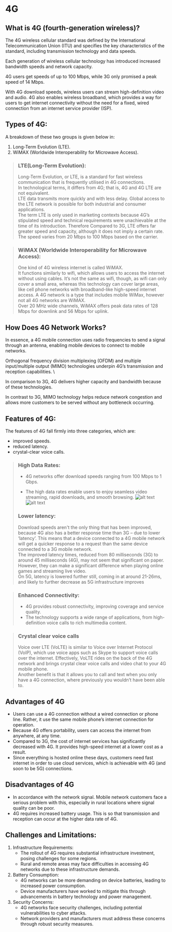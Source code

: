 # 4G

## What is 4G (fourth-generation wireless)?

The 4G wireless cellular standard was defined by the International Telecommunication Union (ITU) and specifies the key characteristics of the standard, including transmission technology and data speeds.

Each generation of wireless cellular technology has introduced increased bandwidth speeds and network capacity.

4G users get speeds of up to 100 Mbps, while 3G only promised a peak speed of 14 Mbps.

With 4G download speeds, wireless users can stream high-definition video and audio. 4G also enables wireless broadband, which provides a way for users to get internet connectivity without the need for a fixed, wired connection from an internet service provider (ISP).

## Types of 4G:

A breakdown of these two groups is given below in:

1.  Long-Term Evolution (LTE).
2.  WiMAX (Worldwide Interoperability for Microwave Access).

> ### LTE(Long-Term Evolution):
>
> Long-Term Evolution, or LTE, is a standard for fast wireless communication that is frequently utilised in 4G connections.\
> In technological terms, it differs from 4G; that is, 4G and 4G LTE are not equivalent.\
> LTE data transmits more quickly and with less delay. Global access to the LTE network is possible for both industrial and consumer applications.\
> The term LTE is only used in marketing contexts because 4G’s stipulated speed and technical requirements were unachievable at the time of its introduction. Therefore Compared to 3G, LTE offers far greater speed and capacity, although it does not imply a certain rate. The speed varies from 20 Mbps to 100 Mbps based on the carrier.

> ### WiMAX (Worldwide Interoperability for Microwave Access):
>
> One kind of 4G wireless internet is called WiMAX.\
>  It functions similarly to wifi, which allows users to access the internet without using cables. It’s not the same as wifi, though, as wifi can only cover a small area, whereas this technology can cover large areas, like cell phone networks with broadband-like high-speed internet access. A 4G network is a type that includes mobile WiMax, however not all 4G networks are WiMAX.\
>  Over 20 MHz wide channels, WiMAX offers peak data rates of 128 Mbps for downlink and 56 Mbps for uplink.

## How Does 4G Network Works?

In essence, a 4G mobile connection uses radio frequencies to send a signal through an antenna, enabling mobile devices to connect to mobile networks.

Orthogonal frequency division multiplexing (OFDM) and multiple input/multiple output (MIMO) technologies underpin 4G’s transmission and reception capabilities. \

In comparison to 3G, 4G delivers higher capacity and bandwidth because of these technologies.

In contrast to 3G, MIMO technology helps reduce network congestion and allows more customers to be served without any bottleneck occurring.

## Features of 4G:

The features of 4G fall firmly into three categories, which are:

- improved speeds.
- reduced latency.
- crystal-clear voice calls.

> ### High Data Rates:
>
> - 4G networks offer download speeds ranging from 100 Mbps to 1 Gbps.
>
> - The high data rates enable users to enjoy seamless video streaming, rapid downloads, and smooth browsing.
>   ![alt text](image.png) ![alt text](image-1.png)
>
> ### Lower latency:
>
> Download speeds aren't the only thing that has been improved, because 4G also has a better response time than 3G – due to lower ‘latency’. This means that a device connected to a 4G mobile network will get a quicker response to a request than the same device connected to a 3G mobile network.\
> The improved latency times, reduced from 80 milliseconds (3G) to around 45 milliseconds (4G), may not seem that significant on paper. However, they can make a significant difference when playing online games and streaming live video.\
> On 5G, latency is lowered further still, coming in at around 21-26ms, and likely to further decrease as 5G infrastructure improves

> ### Enhanced Connectivity:
>
> - 4G provides robust connectivity, improving coverage and service quality.
> - The technology supports a wide range of applications, from high-definition voice calls to rich multimedia content.

> ### Crystal clear voice calls
>
> Voice over LTE (VoLTE) is similar to Voice over Internet Protocol (VoIP), which use voice apps such as Skype to support voice calls over the internet. Effectively, VoLTE rides on the back of the 4G network and brings crystal clear voice calls and video chat to your 4G mobile phone.\
> Another benefit is that it allows you to call and text when you only have a 4G connection, where previously you wouldn’t have been able to.

## Advantages of 4G

- Users can use a 4G connection without a wired connection or phone line. Rather, it use the same mobile phone’s internet connection for operation.
- Because 4G offers portability, users can access the internet from anywhere, at any time.
- Compared to 3G, the cost of internet services has significantly decreased with 4G. It provides high-speed internet at a lower cost as a result.
- Since everything is hosted online these days, customers need fast internet in order to use cloud services, which is achievable with 4G (and soon to be 5G) connections.

## Disadvantages of 4G

- In accordance with the network signal. Mobile network customers face a serious problem with this, especially in rural locations where signal quality can be poor.
- 4G requires increased battery usage. This is so that transmission and reception can occur at the higher data rate of 4G.

## Challenges and Limitations:

1. Infrastructure Requirements:
   - The rollout of 4G requires substantial infrastructure investment, posing challenges for some regions.
   - Rural and remote areas may face difficulties in accessing 4G networks due to these infrastructure demands.
2. Battery Consumption:
   - 4G networks can be more demanding on device batteries, leading to increased power consumption.
   - Device manufacturers have worked to mitigate this through advancements in battery technology and power management.
3. Security Concerns:
   - 4G networks face security challenges, including potential vulnerabilities to cyber attacks.
   - Network providers and manufacturers must address these concerns through robust security measures.
